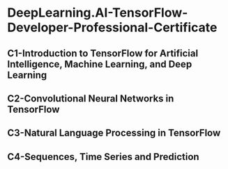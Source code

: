 # DeepLearning.AI-TensorFlow-Developer-Professional-Certificate

## C1-Introduction to TensorFlow for Artificial Intelligence, Machine Learning, and Deep Learning
## C2-Convolutional Neural Networks in TensorFlow
## C3-Natural Language Processing in TensorFlow
## C4-Sequences, Time Series and Prediction
